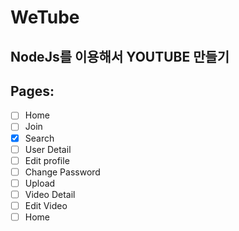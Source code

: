 
# WeTube

## NodeJs를 이용해서 YOUTUBE 만들기


## Pages:

- [ ] Home
- [ ] Join
- [x] Search
- [ ] User Detail
- [ ] Edit profile
- [ ] Change Password
- [ ] Upload
- [ ] Video Detail
- [ ] Edit Video
- [ ] Home